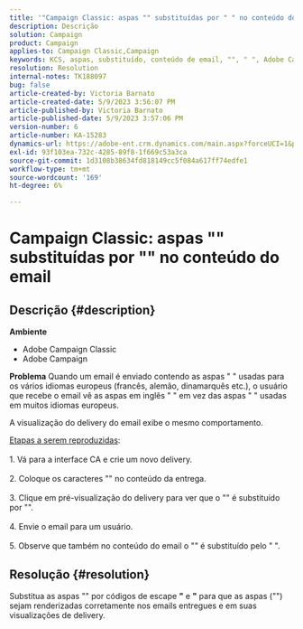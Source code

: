 ```yaml
---
title: '"Campaign Classic: aspas "" substituídas por " " no conteúdo do email"'
description: Descrição
solution: Campaign
product: Campaign
applies-to: Campaign Classic,Campaign
keywords: KCS, aspas, substituído, conteúdo de email, "", " ", Adobe Campaign, Adobe Campaign Classic
resolution: Resolution
internal-notes: TK188097
bug: false
article-created-by: Victoria Barnato
article-created-date: 5/9/2023 3:56:07 PM
article-published-by: Victoria Barnato
article-published-date: 5/9/2023 3:57:06 PM
version-number: 6
article-number: KA-15283
dynamics-url: https://adobe-ent.crm.dynamics.com/main.aspx?forceUCI=1&pagetype=entityrecord&etn=knowledgearticle&id=2744b2ff-81ee-ed11-8849-6045bd0065b6
exl-id: 93f103ea-732c-4285-89f8-1f669c53a3ca
source-git-commit: 1d3108b38634fd818149cc5f084a617ff74edfe1
workflow-type: tm+mt
source-wordcount: '169'
ht-degree: 6%

---
```


# Campaign Classic: aspas &quot;&quot; substituídas por &quot;&quot; no conteúdo do email

## Descrição {#description}


<b>Ambiente</b>

- Adobe Campaign Classic
- Adobe Campaign


<b>Problema</b>
Quando um email é enviado contendo as aspas &quot; &quot; usadas para os vários idiomas europeus (francês, alemão, dinamarquês etc.), o usuário que recebe o email vê as aspas em inglês &quot; &quot; em vez das aspas &quot; &quot; usadas em muitos idiomas europeus.

A visualização do delivery do email exibe o mesmo comportamento.

<u>Etapas a serem reproduzidas</u>:<br><br>1. Vá para a interface CA e crie um novo delivery.<br><br>2. Coloque os caracteres &quot;&quot; no conteúdo da entrega.<br><br>3. Clique em pré-visualização do delivery para ver que o &quot;&quot; é substituído por &quot;&quot;.<br><br>4. Envie o email para um usuário.<br><br>5. Observe que também no conteúdo do email o &quot;&quot; é substituído pelo &quot; &quot;.<br>

## Resolução {#resolution}


Substitua as aspas &quot;&quot; por códigos de escape <b>&quot;</b> e <b>&quot;</b> para que as aspas (&quot;&quot;) sejam renderizadas corretamente nos emails entregues e em suas visualizações de delivery.
